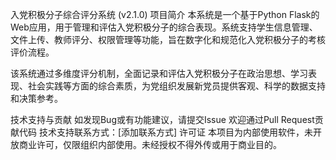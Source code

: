 入党积极分子综合评分系统 (v2.1.0)
项目简介
本系统是一个基于Python Flask的Web应用，用于管理和评估入党积极分子的综合表现。系统支持学生信息管理、文件上传、教师评分、权限管理等功能，旨在数字化和规范化入党积极分子的考核评价流程。

该系统通过多维度评分机制，全面记录和评估入党积极分子在政治思想、学习表现、社会实践等方面的综合素质，为党组织发展新党员提供客观、科学的数据支持和决策参考。


技术支持与贡献
如发现Bug或有功能建议，请提交Issue
欢迎通过Pull Request贡献代码
技术支持联系方式：[添加联系方式]
许可证
本项目为内部使用软件，未开放商业许可，仅限组织内部使用。未经授权不得外传或用于商业目的。
